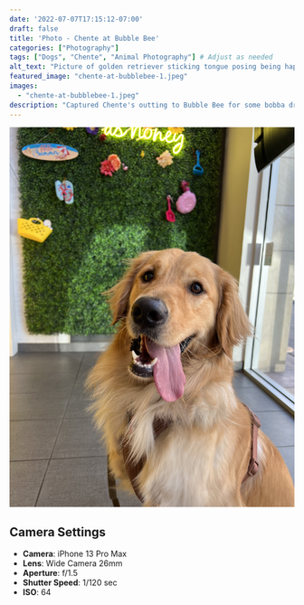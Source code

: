 ```yaml
---
date: '2022-07-07T17:15:12-07:00'
draft: false
title: 'Photo - Chente at Bubble Bee'
categories: ["Photography"]
tags: ["Dogs", "Chente", "Animal Photography"] # Adjust as needed
alt_text: "Picture of golden retriever sticking tongue posing being happy."
featured_image: "chente-at-bubblebee-1.jpeg"
images:
  - "chente-at-bubblebee-1.jpeg"
description: "Captured Chente's outting to Bubble Bee for some bobba drinks."
---
```


![Picture of Chente, a golden retriever, sticking out tongue](chente-at-bubblebee-1.jpeg)

## Camera Settings
- **Camera**: iPhone 13 Pro Max  
- **Lens**: Wide Camera 26mm 
- **Aperture**: f/1.5  
- **Shutter Speed**: 1/120 sec  
- **ISO**: 64  

